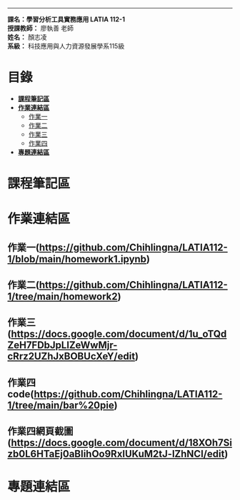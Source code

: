 ***
**課名：學習分析工具實務應用 LATIA 112-1**  
**授課教師：** 廖執善 老師  
**姓名：** 顏志凌  
**系級：** 科技應用與人力資源發展學系115級  
  
# 目錄
* [**課程筆記區**](https://github.com/ett9292/LATIA112-1#課程筆記區)  
* [**作業連結區**](https://github.com/ett9292/LATIA112-1#作業連結區)  
  * [作業一](https://github.com/ett9292/LATIA112-1#作業一)  
  * [作業二](https://github.com/ett9292/LATIA112-1#作業二)
  * [作業三](https://github.com/Chihlingna/LATIA112-1/tree/main/HW3)
  * [作業四](https://github.com/Chihlingna/LATIA112-1/tree/main/HW4)
* [**專題連結區**](https://github.com/ett9292/LATIA112-1#專題連結區)

# 課程筆記區 
# 作業連結區 
## 作業一(https://github.com/Chihlingna/LATIA112-1/blob/main/homework1.ipynb)
## 作業二(https://github.com/Chihlingna/LATIA112-1/tree/main/homework2)
## 作業三(https://docs.google.com/document/d/1u_oTQdZeH7FDbJpLlZeWwMjr-cRrz2UZhJxBOBUcXeY/edit)
## 作業四code(https://github.com/Chihlingna/LATIA112-1/tree/main/bar%20pie)
## 作業四網頁截圖(https://docs.google.com/document/d/18XOh7Sizb0L6HTaEj0aBIihOo9RxIUKuM2tJ-lZhNCI/edit)
# 專題連結區

